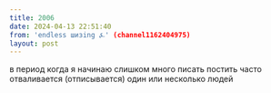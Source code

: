 ```yaml
---
title: 2006
date: 2024-04-13 22:51:40
from: 'endless шизing ⍼' (channel1162404975)
layout: post
---
```


в период когда я начинаю слишком много писать постить часто отваливается (отписывается) один или несколько людей

